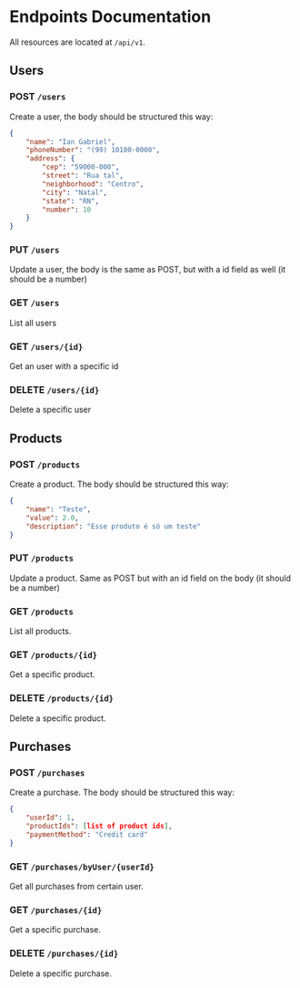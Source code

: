 # Endpoints Documentation

All resources are located at `/api/v1`.

## Users 

### POST `/users`
Create a user, the body should be structured this way:
```json
{
	"name": "Ian Gabriel",
	"phoneNumber": "(99) 10100-0000",
	"address": {
		"cep": "59000-000",
		"street": "Rua tal",
		"neighborhood": "Centro",
		"city": "Natal",
		"state": "RN",
		"number": 10
	}
}
```

### PUT `/users`
Update a user, the body is the same as POST, but with a id field as well (it should be a number)

### GET `/users`
List all users

### GET `/users/{id}`
Get an user with a specific id

### DELETE `/users/{id}`
Delete a specific user

## Products

### POST `/products`
Create a product. The body should be structured this way:
```json
{
	"name": "Teste",
	"value": 2.0,
	"description": "Esse produto é só um teste"
}
```

### PUT `/products`
Update a product. Same as POST but with an id field on the body (it should be a number)

### GET `/products`
List all products.

### GET `/products/{id}`
Get a specific product.

### DELETE `/products/{id}`
Delete a specific product.

## Purchases
### POST `/purchases`
Create a purchase. The body should be structured this way:
```json
{
    "userId": 1,
    "productIds": [list of product ids],
    "paymentMethod": "Credit card"
}
```

### GET `/purchases/byUser/{userId}`
Get all purchases from certain user.

### GET `/purchases/{id}`
Get a specific purchase.

### DELETE `/purchases/{id}`
Delete a specific purchase.
